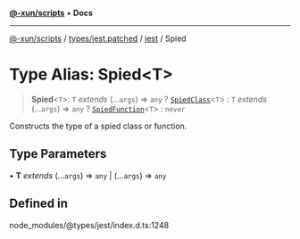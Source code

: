 [**@-xun/scripts**](../../../../../README.md) • **Docs**

***

[@-xun/scripts](../../../../../README.md) / [types/jest.patched](../../../README.md) / [jest](../README.md) / Spied

# Type Alias: Spied\<T\>

> **Spied**\<`T`\>: `T` *extends* (...`args`) => `any` ? [`SpiedClass`](SpiedClass.md)\<`T`\> : `T` *extends* (...`args`) => `any` ? [`SpiedFunction`](SpiedFunction.md)\<`T`\> : `never`

Constructs the type of a spied class or function.

## Type Parameters

• **T** *extends* (...`args`) => `any` \| (...`args`) => `any`

## Defined in

node\_modules/@types/jest/index.d.ts:1248
